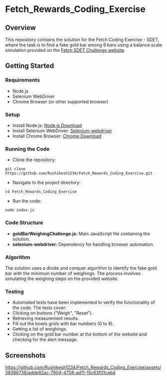 # Fetch_Rewards_Coding_Exercise

## Overview
This repository contains the solution for the Fetch Coding Exercise - SDET, where the task is to find a fake gold bar among 9 bars using a balance scale simulation provided on the [Fetch SDET Challenge website](http://sdetchallenge.fetch.com/).

## Getting Started

### Requirements
* Node.js
* Selenium WebDriver
* Chrome Browser (or other supported browser)

### Setup
* Install Node.js: [Node.js Download](https://nodejs.org/en)
* Install Selenium WebDriver: [Selenium-webdriver](https://www.npmjs.com/package/selenium-webdriver)
* Install Chrome Browser: [Chrome Download](https://www.google.com/chrome/)

### Running the Code
* Clone the repository:
```
git clone https://github.com/Rushikesh1234/Fetch_Rewards_Coding_Exercise.git
```
* Navigate to the project directory:
```
cd Fetch_Rewards_Coding_Exercise
```
* Run the code:
```
node index.js
```

### Code Structure
* **goldBarWeighingChallenge.js:** Main JavaScript file containing the solution.
* **selenium-webdriver:** Dependency for handling browser automation.

### Algorithm
The solution uses a divide and conquer algorithm to identify the fake gold bar with the minimum number of weighings. The process involves simulating the weighing steps on the provided website.

### Testing
* Automated tests have been implemented to verify the functionality of the code. The tests cover:
* Clicking on buttons ("Weigh", "Reset").
* Retrieving measurement results.
* Fill out the bowls grids with bar numbers (0 to 8).
* Getting a list of weighings.
* Clicking on the gold bar number at the bottom of the website and checking for the alert message.

## Screenshots

https://github.com/Rushikesh1234/Fetch_Rewards_Coding_Exercise/assets/38386736/adde92ac-7904-4758-ad11-15c63f01cebd
